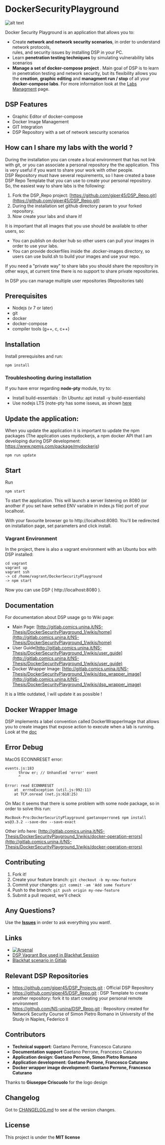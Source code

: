 # DockerSecurityPlayground
![alt text](https://raw.githubusercontent.com/giper45/DockerSecurityPlayground/master/public/assets/img/DSP_Example.png)



Docker Security Playground is an application that allows you to: 
- Create **network and network security scenarios**, in order to understand network protocols,  
rules, and security issues by installing DSP in your PC.  
- Learn **penetration testing techniques** by simulating vulnerability labs scenarios
-  **Manage a set of docker-compose project** . Main goal of DSP is to learn 
in penetration testing and network security, but its flexibility allows you the 
**creation**, **graphic editing** and **managment run / stop** of all your **docker-compose
labs**. For more information look at the [Labs Managment]() page.   

## DSP Features  
-  Graphic Editor of docker-compose  
-  Docker Image Management  
-  GIT Integration  
-  DSP Repository with a set of network sescurity scenarios  

## How can I **share my labs with the world** ?
   
During the installation you can create a local environment that has not link with git, or you can associate a personal repository the the application. This is very useful if you want to share your work with other people.   
DSP Repository must have several requirements, so I have created a base DSP Repo Template that you can use to create your personal repository.   
So, the easiest way to share labs is the following:    

1. Fork the DSP_Repo project: [https://github.com/giper45/DSP_Repo.git](https://github.com/giper45/DSP_Repo.git) 
2. During the installation set github directory param to your forked repository.     
3.  Now create your labs and share it!   

It is important that all images that you use should be available to other users, so:   
- You can publish on docker hub so other users can pull your images in order to use your labs.   
- You can provide dockerfiles inside the .docker-images directory, so users can use build.sh to build your images and use your repo.

If you need a "private way" to share labs you should share the repository in other ways, at current time there is no support to share private repositories. 

In DSP you can manage multiple user repositories (Repositories tab) 
## Prerequisites
* Nodejs (v 7 or later)
* git
* docker
* docker-compose
* compiler tools (g++, c, c++)

## Installation
Install prerequisites and run: 

```
npm install
```   
### Troubleshooting during installation   
If you have error regarding **node-pty** module, try to:   
- Install build-essentials : (In Ubuntu: apt install -y build-essentials)  
- Use nodejs LTS (note-pty has some isseus, as shown [here](https://github.com/microsoft/node-pty/issues/319) 



## Update the application: 
When you update the application it is important to update the npm packages (The application uses mydockerjs, a npm docker API that I am developing during DSP development: https://www.npmjs.com/package/mydockerjs)  
```
npm run update
```  

## Start  
Run 

```
npm start  
```
To start the application. This will launch a server listening on 8080 (or another if you set have setted ENV variable in index.js file) port of your localhost.


With your favourite browser go to http://localhost:8080. You'll be redirected on installation page, set parameters and click install.   
### Vagrant Environment   
In the project, there is also a vagrant environment with an Ubuntu box with DSP installed:  
```
cd vagrant
vagrant up
vagrant ssh 
-> cd /home/vagrant/DockerSecurityPlayground
-> npm start  
```   
Now you can use DSP ( http://localhost:8080 ).


## Documentation   
For documentation about DSP usage go to Wiki page:   
* Main Page: [http://gitlab.comics.unina.it/NS-Thesis/DockerSecurityPlayground_1/wikis/home](http://gitlab.comics.unina.it/NS-Thesis/DockerSecurityPlayground_1/wikis/home)    
* User Guide[http://gitlab.comics.unina.it/NS-Thesis/DockerSecurityPlayground_1/wikis/user_guide](http://gitlab.comics.unina.it/NS-Thesis/DockerSecurityPlayground_1/wikis/user_guide)  
* Docker Wrapper Image: [http://gitlab.comics.unina.it/NS-Thesis/DockerSecurityPlayground_1/wikis/dsp_wrapper_image](http://gitlab.comics.unina.it/NS-Thesis/DockerSecurityPlayground_1/wikis/dsp_wrapper_image)  


It is a little outdated, I will update it as possible !  
   
   
## Docker Wrapper Image  
DSP implements a label convention called DockerWrapperImage that allows you to create images that expose action to execute when a lab is running. 
Look at the [doc](http://gitlab.comics.unina.it/NS-Thesis/DockerSecurityPlayground_1/wikis/dsp_wrapper_image)


 

## Error Debug


MacOS ECONNRESET error: 

```
events.js:183
      throw er; // Unhandled 'error' event
      ^

Error: read ECONNRESET
    at _errnoException (util.js:992:11)
    at TCP.onread (net.js:618:25)
```
On Mac it seems that there is some problem with some node package, so in order to solve this run:
```
MacBook-Pro:DockerSecurityPlayground gaetanoperrone$ npm install ws@3.3.2 --save-dev --save-exact
```
Other info here: [http://gitlab.comics.unina.it/NS-Thesis/DockerSecurityPlayground_1/wikis/docker-operation-errors](http://gitlab.comics.unina.it/NS-Thesis/DockerSecurityPlayground_1/wikis/docker-operation-errors)  



## Contributing

1. Fork it!
2. Create your feature branch: `git checkout -b my-new-feature`
3. Commit your changes: `git commit -am 'Add some feature'`  
4. Push to the branch: `git push origin my-new-feature`
5. Submit a pull request, we'll check 

## Any Questions? 
Use the **[Issues](http://gitlab.comics.unina.it/NS-Thesis/DockerSecurityPlayground_1/issues)**  in order to ask everything you want!. 




## Links
- [![Arsenal](https://github.com/toolswatch/badges/blob/master/arsenal/usa/2018.svg)](https://www.toolswatch.org/2018/05/black-hat-arsenal-usa-2018-the-w0w-lineup/)  
- [DSP Vagrant Box used in Blackhat Session](https://app.vagrantup.com/giper45/boxes/dsp_blackhat)  
- [Blackhat scenario in Gitlab](https://gitlab.com/dsp_blackhat/dsp_blackhat_vagrant.git) 
## Relevant DSP Repositories  
- https://github.com/giper45/DSP_Projects.git : Official DSP Repository  
- https://github.com/giper45/DSP_Repo.git  : DSP Template to create another repository: fork it to start creating your personal remote environment  
- https://github.com/NS-unina/DSP_Repo.git  : Repository created for Network Security Course of Simon Pietro Romano in University of the Study in Naples, Federico II
## Contributors   


* **Technical support**: Gaetano Perrone, Francesco Caturano 
* **Documentation support** Gaetano Perrone, Francesco Caturano
* **Application design: Gaetano Perrone, Simon Pietro Romano**
* **Application development: Gaetano Perrone, Francesco Caturano**
* **Docker wrapper image development: Gaetano Perrone, Francesco Caturano**


Thanks to **Giuseppe Criscuolo** for the logo design
## Changelog   
Got to [CHANGELOG.md](CHANGELOG.md) to see al the version changes.   

## License
This project is under the **MIT license**
